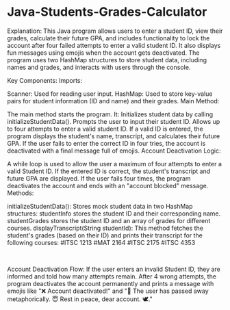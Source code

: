 # Java-Students-Grades-Calculator
Explanation:
This Java program allows users to enter a student ID, view their grades, calculate their future GPA, and includes functionality to lock the account after four failed attempts to enter a valid student ID. It also displays fun messages using emojis when the account gets deactivated. The program uses two HashMap structures to store student data, including names and grades, and interacts with users through the console.

Key Components:
Imports:

Scanner: Used for reading user input.
HashMap: Used to store key-value pairs for student information (ID and name) and their grades.
Main Method:

The main method starts the program. It:
Initializes student data by calling initializeStudentData().
Prompts the user to input their student ID.
Allows up to four attempts to enter a valid student ID.
If a valid ID is entered, the program displays the student's name, transcript, and calculates their future GPA.
If the user fails to enter the correct ID in four tries, the account is deactivated with a final message full of emojis.
Account Deactivation Logic:

A while loop is used to allow the user a maximum of four attempts to enter a valid Student ID.
If the entered ID is correct, the student's transcript and future GPA are displayed.
If the user fails four times, the program deactivates the account and ends with an "account blocked" message.
Methods:

initializeStudentData():
Stores mock student data in two HashMap structures:
studentInfo stores the student ID and their corresponding name.
studentGrades stores the student ID and an array of grades for different courses.
displayTranscript(String studentId):
This method fetches the student's grades (based on their ID) and prints their transcript for the following courses:
#ITSC 1213
#MAT 2164
#ITSC 2175
#ITSC 4353

​
 
Account Deactivation Flow:
If the user enters an invalid Student ID, they are informed and told how many attempts remain.
After 4 wrong attempts, the program deactivates the account permanently and prints a message with emojis like "❌ Account deactivated!" and "🚫 The user has passed away metaphorically. 😇 Rest in peace, dear account. 🕊️."
